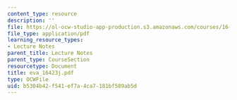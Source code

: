 ```yaml
---
content_type: resource
description: ''
file: https://ol-ocw-studio-app-production.s3.amazonaws.com/courses/16-423j-aerospace-biomedical-and-life-support-engineering-spring-2006/b5304b42f541ef7a4ca7181bf589ab5d_eva_16423j.pdf
file_type: application/pdf
learning_resource_types:
- Lecture Notes
parent_title: Lecture Notes
parent_type: CourseSection
resourcetype: Document
title: eva_16423j.pdf
type: OCWFile
uid: b5304b42-f541-ef7a-4ca7-181bf589ab5d
---
```


